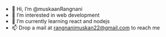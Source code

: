 - 👋 Hi, I’m @muskaanRangnani
- 👀 I’m interested in web development
- 🌱 I’m currently learning react and nodejs
- 📫 Drop a mail at rangnanimuskan22@gmail.com to reach me

<!---
muskaanRangnani/muskaanRangnani is a ✨ special ✨ repository because its `README.md` (this file) appears on your GitHub profile.
You can click the Preview link to take a look at your changes.
--->
